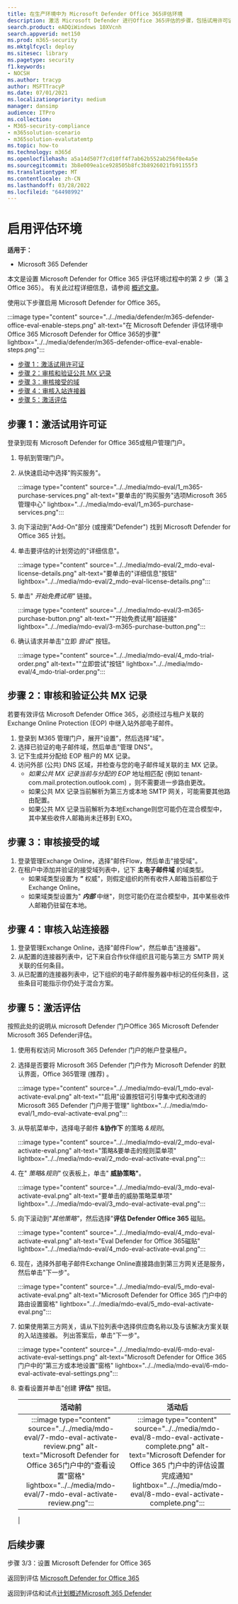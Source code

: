 ```yaml
---
title: 在生产环境中为 Microsoft Defender Office 365评估环境
description: 激活 Microsoft Defender 进行Office 365评估的步骤，包括试用许可证、MX 记录处理、&接受域和入站连接的审核。
search.product: eADQiWindows 10XVcnh
search.appverid: met150
ms.prod: m365-security
ms.mktglfcycl: deploy
ms.sitesec: library
ms.pagetype: security
f1.keywords:
- NOCSH
ms.author: tracyp
author: MSFTTracyP
ms.date: 07/01/2021
ms.localizationpriority: medium
manager: dansimp
audience: ITPro
ms.collection:
- M365-security-compliance
- m365solution-scenario
- m365solution-evalutatemtp
ms.topic: how-to
ms.technology: m365d
ms.openlocfilehash: a5a14d507f7cd10ff4f7ab62b552ab256f0e4a5e
ms.sourcegitcommit: 3b8e009ea1ce928505b8fc3b8926021fb91155f3
ms.translationtype: MT
ms.contentlocale: zh-CN
ms.lasthandoff: 03/28/2022
ms.locfileid: "64498992"
---
```

# <a name="enable-the-evaluation-environment"></a>启用评估环境

**适用于：**
- Microsoft 365 Defender

本文是设置 Microsoft Defender for Office 365 评估环境过程中的第 2 步（第 [3](eval-defender-office-365-overview.md) Office 365）。 有关此过程详细信息，请参阅 [概述文章](eval-defender-office-365-overview.md)。

使用以下步骤启用 Microsoft Defender for Office 365。

:::image type="content" source="../../media/defender/m365-defender-office-eval-enable-steps.png" alt-text="在 Microsoft Defender 评估环境中Office 365 Microsoft Defender for Office 365的步骤" lightbox="../../media/defender/m365-defender-office-eval-enable-steps.png":::


- [步骤 1：激活试用许可证](#step-1-activate-trial-licenses)
- [步骤 2：审核和验证公共 MX 记录](#step-2-audit-and-verify-the-public-mx-record)
- [步骤 3：审核接受的域](#step-3-audit-accepted-domains)
- [步骤 4：审核入站连接器](#step-4-audit-inbound-connectors)
- [步骤 5：激活评估](#step-5-activate-the-evaluation)

## <a name="step-1-activate-trial-licenses"></a>步骤 1：激活试用许可证

登录到现有 Microsoft Defender for Office 365或租户管理门户。

1. 导航到管理门户。
2. 从快速启动中选择"购买服务"。

   :::image type="content" source="../../media/mdo-eval/1_m365-purchase-services.png" alt-text="要单击的&quot;购买服务&quot;选项Microsoft 365 管理中心" lightbox="../../media/mdo-eval/1_m365-purchase-services.png":::

3. 向下滚动到"Add-On"部分 (或搜索"Defender") 找到 Microsoft Defender for Office 365 计划。
4. 单击要评估的计划旁边的"详细信息"。

   :::image type="content" source="../../media/mdo-eval/2_mdo-eval-license-details.png" alt-text="要单击的&quot;详细信息&quot;按钮" lightbox="../../media/mdo-eval/2_mdo-eval-license-details.png":::

5. 单击" *开始免费试用"* 链接。

   :::image type="content" source="../../media/mdo-eval/3-m365-purchase-button.png" alt-text="&quot;开始免费试用&quot;超链接" lightbox="../../media/mdo-eval/3-m365-purchase-button.png":::

6. 确认请求并单击"立即 *尝试"* 按钮。

   :::image type="content" source="../../media/mdo-eval/4_mdo-trial-order.png" alt-text="&quot;立即尝试&quot;按钮" lightbox="../../media/mdo-eval/4_mdo-trial-order.png":::

## <a name="step-2-audit-and-verify-the-public-mx-record"></a>步骤 2：审核和验证公共 MX 记录

若要有效评估 Microsoft Defender Office 365，必须经过与租户关联的 Exchange Online Protection (EOP) 中继入站外部电子邮件。

1. 登录到 M365 管理门户，展开"设置"，然后选择"域"。
2. 选择已验证的电子邮件域，然后单击"管理 DNS"。
3. 记下生成并分配给 EOP 租户的 MX 记录。
4. 访问外部 (公共) DNS 区域，并检查与您的电子邮件域关联的主 MX 记录。
    - *如果公共 MX 记录当前与分配的 EOP* 地址相匹配 (例如 tenant-com.mail.protection.outlook.com) ，则不需要进一步路由更改。
    - 如果公共 MX 记录当前解析为第三方或本地 SMTP 网关，可能需要其他路由配置。
    - 如果公共 MX 记录当前解析为本地Exchange则您可能仍在混合模型中，其中某些收件人邮箱尚未迁移到 EXO。

## <a name="step-3-audit-accepted-domains"></a>步骤 3：审核接受的域

1. 登录管理Exchange Online，选择"邮件Flow，然后单击"接受域"。
2. 在租户中添加并验证的接受域列表中，记下 **主电子邮件域** 的域类型。
    - 如果域类型设置为 ***"*** 权威"，则假定组织的所有收件人邮箱当前都位于Exchange Online。
    - 如果域类型设置为" ***内部*** 中继"，则您可能仍在混合模型中，其中某些收件人邮箱仍驻留在本地。

## <a name="step-4-audit-inbound-connectors"></a>步骤 4：审核入站连接器

1. 登录管理Exchange Online，选择"邮件Flow"，然后单击"连接器"。
2. 从配置的连接器列表中，记下来自合作伙伴组织且可能与第三方 SMTP 网关关联的任何条目。
3. 从已配置的连接器列表中，记下组织的电子邮件服务器中标记的任何条目，这些条目可能指示你仍处于混合方案。

## <a name="step-5-activate-the-evaluation"></a>步骤 5：激活评估

按照此处的说明从 microsoft Defender 门户Office 365 Microsoft Defender Microsoft 365 Defender评估。

1. 使用有权访问 Microsoft 365 Defender 门户的帐户登录租户。
2. 选择是否要将 Microsoft 365 Defender 门户作为 Microsoft  Defender 的默认界面，Office 365管理 (推荐) 。

   :::image type="content" source="../../media/mdo-eval/1_mdo-eval-activate-eval.png" alt-text="&quot;启用&quot;设置按钮可引导集中式和改进的 Microsoft 365 Defender 门户用于管理" lightbox="../../media/mdo-eval/1_mdo-eval-activate-eval.png":::

3. 从导航菜单中，选择电子邮件 **&协作下** 的策略 *&规则*。

   :::image type="content" source="../../media/mdo-eval/2_mdo-eval-activate-eval.png" alt-text="策略&要单击的规则菜单项" lightbox="../../media/mdo-eval/2_mdo-eval-activate-eval.png":::

4. 在" *策略&规则"* 仪表板上，单击" **威胁策略"**。

   :::image type="content" source="../../media/mdo-eval/3_mdo-eval-activate-eval.png" alt-text="要单击的威胁策略菜单项" lightbox="../../media/mdo-eval/3_mdo-eval-activate-eval.png":::

5. 向下滚动到"*其他策略"*，然后选择"**评估 Defender Office 365** 磁贴。

   :::image type="content" source="../../media/mdo-eval/4_mdo-eval-activate-eval.png" alt-text="Eval Defender for Office 365磁贴" lightbox="../../media/mdo-eval/4_mdo-eval-activate-eval.png":::

6. 现在，选择外部电子邮件Exchange Online直接路由到第三方网关还是服务，然后单击"下一步"。

   :::image type="content" source="../../media/mdo-eval/5_mdo-eval-activate-eval.png" alt-text="Microsoft Defender for Office 365 门户中的路由设置窗格" lightbox="../../media/mdo-eval/5_mdo-eval-activate-eval.png":::

7. 如果使用第三方网关，请从下拉列表中选择供应商名称以及与该解决方案关联的入站连接器。 列出答案后，单击"下一步"。

   :::image type="content" source="../../media/mdo-eval/6-mdo-eval-activate-eval-settings.png" alt-text="Microsoft Defender for Office 365 门户中的&quot;第三方或本地设置&quot;窗格" lightbox="../../media/mdo-eval/6-mdo-eval-activate-eval-settings.png":::

8. 查看设置并单击"创建 **评估"** 按钮。

   |活动前|活动后|
   |:---:|:---:|
   |:::image type="content" source="../../media/mdo-eval/7-mdo-eval-activate-review.png" alt-text="Microsoft Defender for Office 365门户中的&quot;查看设置&quot;窗格" lightbox="../../media/mdo-eval/7-mdo-eval-activate-review.png":::|:::image type="content" source="../../media/mdo-eval/8-mdo-eval-activate-complete.png" alt-text="Microsoft Defender for Office 365 门户中的评估设置完成通知" lightbox="../../media/mdo-eval/8-mdo-eval-activate-complete.png":::|
   |

## <a name="next-steps"></a>后续步骤

步骤 3/3：设置 Microsoft Defender for Office 365

返回到评估 [Microsoft Defender for Office 365](eval-defender-office-365-overview.md)

返回到评估和试点[计划概述Microsoft 365 Defender](eval-overview.md)
